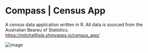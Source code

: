 # Compass | Census App
A census data application written in R. All data is sourced from the Australian Beareu of Statistics. 
https://mitchelllisle.shinyapps.io/census_app/

![image](https://user-images.githubusercontent.com/18128531/33802014-5285aaea-ddc1-11e7-88a4-2b287c257950.png)
